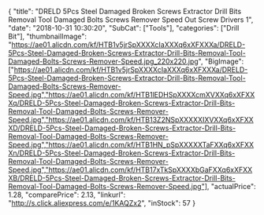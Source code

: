{
	"title": "DRELD 5Pcs Steel Damaged Broken Screws Extractor Drill Bits Removal Tool Damaged Bolts Screws Remover Speed Out Screw Drivers 1",
	"date": "2018-10-31 10:30:20",
	"SubCat": ["Tools"],
	"categories": ["Drill Bit"],
	"thumbnailImage": "https://ae01.alicdn.com/kf/HTB1v5jrSpXXXXcIaXXXq6xXFXXXa/DRELD-5Pcs-Steel-Damaged-Broken-Screws-Extractor-Drill-Bits-Removal-Tool-Damaged-Bolts-Screws-Remover-Speed.jpg_220x220.jpg",
	"BigImage": ["https://ae01.alicdn.com/kf/HTB1v5jrSpXXXXcIaXXXq6xXFXXXa/DRELD-5Pcs-Steel-Damaged-Broken-Screws-Extractor-Drill-Bits-Removal-Tool-Damaged-Bolts-Screws-Remover-Speed.jpg","https://ae01.alicdn.com/kf/HTB1lEDHSpXXXXcmXVXXq6xXFXXXq/DRELD-5Pcs-Steel-Damaged-Broken-Screws-Extractor-Drill-Bits-Removal-Tool-Damaged-Bolts-Screws-Remover-Speed.jpg","https://ae01.alicdn.com/kf/HTB13Z2NSpXXXXXIXVXXq6xXFXXXD/DRELD-5Pcs-Steel-Damaged-Broken-Screws-Extractor-Drill-Bits-Removal-Tool-Damaged-Bolts-Screws-Remover-Speed.jpg","https://ae01.alicdn.com/kf/HTB1HN_pSpXXXXXTaFXXq6xXFXXXn/DRELD-5Pcs-Steel-Damaged-Broken-Screws-Extractor-Drill-Bits-Removal-Tool-Damaged-Bolts-Screws-Remover-Speed.jpg","https://ae01.alicdn.com/kf/HTB17xTkSpXXXXbGaFXXq6xXFXXXB/DRELD-5Pcs-Steel-Damaged-Broken-Screws-Extractor-Drill-Bits-Removal-Tool-Damaged-Bolts-Screws-Remover-Speed.jpg"],
	"actualPrice": 1.28,
	"comparePrice": 2.13,
	"linkurl": "http://s.click.aliexpress.com/e/1KAQZx2",
	"inStock": 57
}
